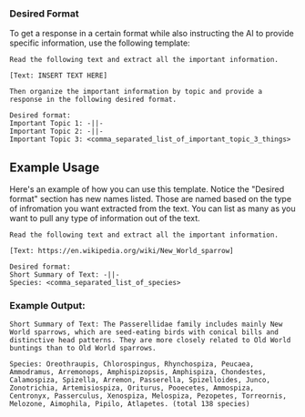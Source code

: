 ### Desired Format ###

To get a response in a certain format while also instructing the AI to provide specific information, use the following template:

```
Read the following text and extract all the important information. 

[Text: INSERT TEXT HERE]

Then organize the important information by topic and provide a response in the following desired format.

Desired format:
Important Topic 1: -||-
Important Topic 2: -||-
Important Topic 3: <comma_separated_list_of_important_topic_3_things>
```

## Example Usage ##

Here's an example of how you can use this template. Notice the "Desired format" section has new names listed. Those are named based on the type of infromation you want extracted from the text. You can list as many as you want to pull any type of information out of the text.

```
Read the following text and extract all the important information.

[Text: https://en.wikipedia.org/wiki/New_World_sparrow]

Desired format:
Short Summary of Text: -||-
Species: <comma_separated_list_of_species>
```

### Example Output: ###

```
Short Summary of Text: The Passerellidae family includes mainly New World sparrows, which are seed-eating birds with conical bills and distinctive head patterns. They are more closely related to Old World buntings than to Old World sparrows.

Species: Oreothraupis, Chlorospingus, Rhynchospiza, Peucaea, Ammodramus, Arremonops, Amphispizopsis, Amphispiza, Chondestes, Calamospiza, Spizella, Arremon, Passerella, Spizelloides, Junco, Zonotrichia, Artemisiospiza, Oriturus, Pooecetes, Ammospiza, Centronyx, Passerculus, Xenospiza, Melospiza, Pezopetes, Torreornis, Melozone, Aimophila, Pipilo, Atlapetes. (total 138 species)
```


